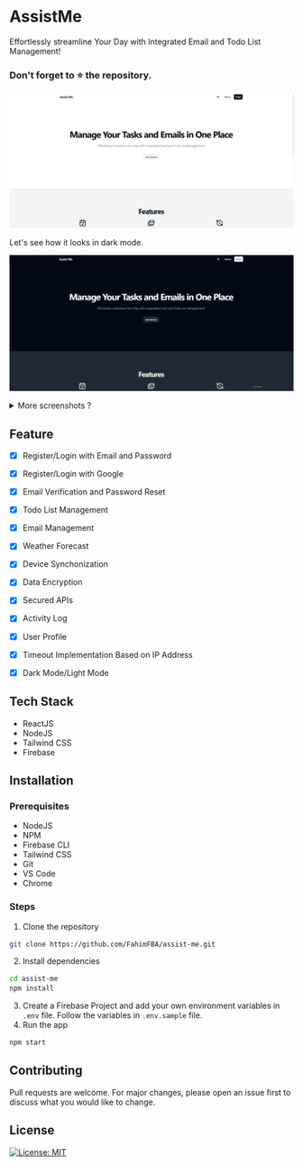 # AssistMe

Effortlessly streamline Your Day with Integrated Email and Todo List Management!

### Don't forget to ⭐ the repository.

![Landing Page (White Mode)](img/4.png)

Let's see how it looks in dark mode.

![Landing Page (Dark Mode)](img/1.png)




<details>
<summary>More screenshots ?</summary>
<br>

![Landing page](img/1.png)
![Landing page](img/2.png)
![Landing page](img/3.png)
![Landing page in White Theme](img/4.png)
![Landing page in White Theme](img/5.png)
![Login page in White Theme](img/6.png)
![Profile Page](img/7.png)
![Task Page](img/8.png)
![Edit Task Page](img/9.png)
![Profile Page in Dark Theme](img/10.png)

</details>


## Feature

- [x] Register/Login with Email and Password
- [x] Register/Login with Google
- [x] Email Verification and Password Reset
- [x] Todo List Management
- [x] Email Management
- [x] Weather Forecast
- [x] Device Synchonization
- [x] Data Encryption
- [x] Secured APIs
- [x] Activity Log
- [x] User Profile
- [x] Timeout Implementation Based on IP Address
- [x] Dark Mode/Light Mode 


## Tech Stack

- ReactJS
- NodeJS
- Tailwind CSS
- Firebase

## Installation

### Prerequisites

- NodeJS
- NPM
- Firebase CLI
- Tailwind CSS
- Git
- VS Code
- Chrome

### Steps

1. Clone the repository

```bash
git clone https://github.com/FahimFBA/assist-me.git
```

2. Install dependencies

```bash
cd assist-me
npm install
```

3. Create a Firebase Project and add your own environment variables in `.env` file. Follow the variables in `.env.sample` file.
4. Run the app

```bash
npm start
```

## Contributing

Pull requests are welcome. For major changes, please open an issue first to discuss what you would like to change.

## License

[![License: MIT](https://img.shields.io/badge/License-MIT-yellow.svg)](LICENSE)